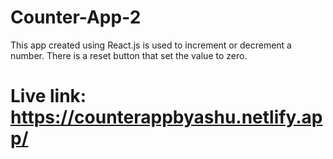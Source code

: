 # Counter-App-2
 This app created using React.js is used to increment or decrement a number. There is a reset button that set the value to zero.
# Live link: https://counterappbyashu.netlify.app/
